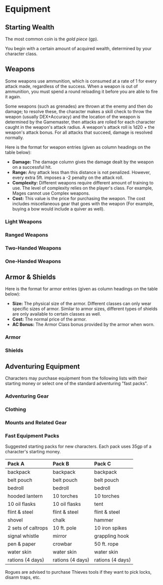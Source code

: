 <!-- $header Microluxe 20 Space <br> <br> Equipment Tables -->

# Equipment

<!-- TODO: rework all equipment lists. -->
<!-- TODO: Powered armor and exoskeletons. Maybe in the Equipment document? -->

## Starting Wealth

<!-- TODO: move to the credit ($) -->

The most common coin is the _gold piece_ (gp).

<!-- $data wealth.yml coins -->

You begin with a certain amount of acquired wealth, determined by your character class.

<!-- $data wealth.yml class_wealth -->

## Weapons

Some weapons use ammunition, which is consumed at a rate of 1 for every attack made, regardless of the success. When a weapon is out of ammunition, you must spend a round reloading it before you are able to fire it again.

Some weapons (such as grenades) are thrown at the enemy and then do damage; to resolve these, the character makes a skill check to throw the weapon (usually DEX+Accuracy) and the location of the weapon is determined by the Gamemaster, then attacks are rolled for each character caught in the weapon's attack radius. A weapon's attack roll is 1d20 + the weapon's attack bonus. For all attacks that succeed, damage is resolved normally.

Here is the format for weapon entries (given as column headings on the table below):

- **Damage:** The damage column gives the damage dealt by the weapon on a successful hit.
- **Range:** Any attack less than this distance is not penalized. However, every extra 5ft. imposes a -2 penalty on the attack roll.
- **Complexity:** Different weapons require different amount of training to use. The level of complexity relies on the player's class. For example, Mages cannot use Complex weapons.
- **Cost:** This value is the price for purchasing the weapon. The cost includes miscellaneous gear that goes with the weapon (For example, buying a bow would include a quiver as well).

### Light Weapons

<!-- $data weapons.yml light -->

### Ranged Weapons

<!-- $data weapons.yml ranged -->

<h3 class="page-break"> Two-Handed Weapons </h3>

<!-- $data weapons.yml two-handed -->

### One-Handed Weapons

<!-- $data weapons.yml one-handed -->

## Armor & Shields

Here is the format for armor entries (given as column headings on the table below):

- **Size:** The physical size of the armor. Different classes can only wear specific sizes of armor. Similar to armor sizes, different types of shields are only available to certain classes as well.
- **Cost:** The normal price of the armor.
- **AC Bonus:** The Armor Class bonus provided by the armor when worn.

### Armor

<!-- $data armor.yml armor -->

### Shields

<!-- $data armor.yml shields -->

<h2 class="page-break"> Adventuring Equipment </h2>

Characters may purchase equipment from the following lists with their starting money or select one of the standard adventuring "fast packs".

### Adventuring Gear

<!-- $data gear.yml adventuring-gear -->

### Clothing

<!-- $data gear.yml clothing -->

### Mounts and Related Gear

<!-- $data gear.yml mounts -->

<h3 class="page-break"> Fast Equipment Packs </h3>

Suggested starting packs for new characters. Each pack uses 35gp of a character's starting money.

<!-- TODO: extend table constructor to allow this sort of data.  -->

| __Pack A__ | __Pack B__ | __Pack C__ |
| :--- | :--- | :--- |
| backpack | backpack | backpack |
| belt pouch | belt pouch | belt pouch |
| bedroll | bedroll | bedroll |
| hooded lantern | 10 torches | 10 torches |
| 10 oil flasks | 10 oil flasks | tent |
| flint & steel | flint & steel | flint & steel |
| shovel | chalk | hammer |
| 2 sets of caltrops | 10 ft. pole | 10 iron spikes |
| signal whistle | mirror | grappling hook |
| pen & paper | crowbar | 50 ft. rope |
| water skin | water skin | water skin |
| rations (4 days) | rations (4 days) | rations (4 days) |

Rogues are advised to purchase Thieves tools if they want to pick locks, disarm traps, etc.

